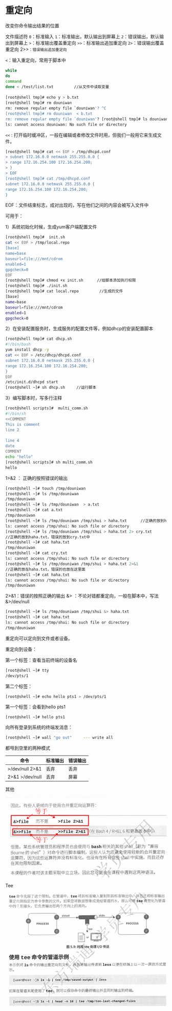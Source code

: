 # 重定向



改变你命令输出结果的位置

文件描述符
`0`：标准输入
`1`：标准输出，默认输出到屏幕上
`2`：错误输出，默认输出到屏幕上
`>`：标准输出覆盖重定向
`>>`：标准输出追加重定向
`2>`：错误输出覆盖重定向
 2>>`：错误输出追加重定向`

`<`：输入重定向，常用于脚本中

```bash
while 
do
command
done < /test/list.txt         //从文件中读取变量

[root@shell tmp]# echo y > b.txt
[root@shell tmp]# rm douniwan 
rm: remove regular empty file `douniwan'? ^C
[root@shell tmp]# rm douniwan  < b.txt 
rm: remove regular empty file `douniwan'? [root@shell tmp]# ls douniwan
ls: cannot access douniwan: No such file or directory          
```

`<<` :   打开临时缓冲区，一般在编辑或者修改文件时用，但我们一般用它来生成文件。

```bash
[root@shell tmp]# cat << EOF > /tmp/dhcpd.conf 
> subnet 172.16.0.0 netmask 255.255.0.0 {
> range 172.16.254.100 172.16.254.200;
> }
> EOF
[root@shell tmp]# cat /tmp/dhcpd.conf 
subnet 172.16.0.0 netmask 255.255.0.0 {
range 172.16.254.100 172.16.254.200;
}
```

EOF：文件结束标志，成对出现的，写在他们之间的内容会被写入文件中

可用于：

1）系统初始化时候，生成yum客户端配置文件

```bash
[root@shell tmp]#  init.sh
cat << EOF > /tmp/local.repo
[base]
name=base
baseurl=file:///mnt/cdrom
enabled=1
gpgcheck=0
EOF
[root@shell tmp]# chmod +x init.sh      //给脚本添加执行权限
[root@shell tmp]# ./init.sh 
[root@shell tmp]# cat local.repo         //生成的文件
[base]
name=base
baseurl=file:///mnt/cdrom
enabled=1
gpgcheck=0
```

2）在安装配置服务时，生成服务的配置文件等，例如dhcp的安装配置脚本

```bash
[root@shell tmp]# cat dhcp.sh 
#!/bin/bash
yum install dhcp -y
cat << EOF > /etc/dhcp/dhcpd.conf 
subnet 172.16.0.0 netmask 255.255.0.0 {
range 172.16.254.100 172.16.254.200;
}
EOF
/etc/init.d/dhcpd start   
[root@shell ~]# sh dhcp.sh     //运行脚本
```

3）编写脚本时，写多行注释

```bash
[root@shell scripts]#  multi_comm.sh
#!/bin/sh
<<COMMENT
This is comment
line 2

line 4
date
COMMENT
echo "hello"
[root@shell scripts]# sh multi_comm.sh 
hello 
```

1>&2 ：  正确的按照错误的输出

```bash
[root@shell ~]# touch /tmp/douniwan
[root@shell ~]# ls /tmp/douniwan 
/tmp/douniwan
[root@shell ~]# ls /tmp/douniwan  > a.txt
[root@shell ~]# cat a.txt 
/tmp/douniwan
[root@shell ~]# ls /tmp/douniwan /tmp/shui > haha.txt      //正确的放到haha.txt
ls: cannot access /tmp/shui: No such file or directory
[root@shell ~]# ls /tmp/douniwan /tmp/shui > haha.txt 2> cry.txt  
//正确的放到haha.txt，错误的放到cry.txt中
[root@shell ~]# cat haha.txt 
/tmp/douniwan
[root@shell ~]# cat cry.txt 
ls: cannot access /tmp/shui: No such file or directory
[root@shell ~]# ls /tmp/douniwan /tmp/shui > haha.txt 2>&1 
//正确的放在haha.txt，错误的也放在这里面
[root@shell ~]# cat haha.txt 
ls: cannot access /tmp/shui: No such file or directory
/tmp/douniwan
```

2>&1：错误的按照正确的输出
&> ：不论对错都重定向，一般在脚本中，写法 &>/dev/null  
           

```bash
[root@shell ~]# ls /tmp/douniwan /tmp/shui &> haha.txt
[root@shell ~]# cat haha.txt 
ls: cannot access /tmp/shui: No such file or directory
/tmp/douniwan
```

重定向可以定向到文件或者设备。

重定向到设备：

第一个标签：查看当前终端的设备名

```bash
[root@shell ~]# tty
/dev/pts/1
```

第二个标签：

```bash
[root@shell ~]# echo hello pts1 > /dev/pts/1
```


第一个标签：会看到hello pts1 

```
[root@shell ~]# hello pts1
```

向所有登录到系统的终端发消息：
```bash
[root@shell ~]# wall "go out"     --- write all
```


 都甩到空里的两种模式

| 命令            | 标准输出 | 错误输出 |
| --------------- | -------- | -------- |
| >/dev/null 2>&1 | 丢弃     | 丢弃     |
| 2>&1 >/dev/null | 丢弃     | 屏幕     |

其他

<img src="https://raw.githubusercontent.com/yinzhipeng123/Picture_Bed/main/202204100245834.png" style="zoom:67%;" />

Tee

<img src="https://raw.githubusercontent.com/yinzhipeng123/Picture_Bed/main/202204100245663.png" style="zoom:67%;" />